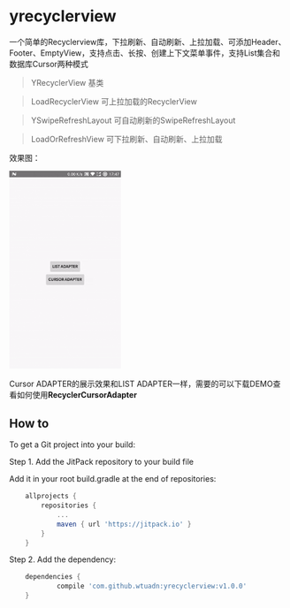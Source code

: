# yrecyclerview
一个简单的Recyclerview库，下拉刷新、自动刷新、上拉加载、可添加Header、Footer、EmptyView，支持点击、长按、创建上下文菜单事件，支持List集合和数据库Cursor两种模式

> YRecyclerView 基类

> LoadRecyclerView 可上拉加载的RecyclerView

> YSwipeRefreshLayout 可自动刷新的SwipeRefreshLayout

> LoadOrRefreshView 可下拉刷新、自动刷新、上拉加载

效果图：

<img src="demo.gif" width="40%">

Cursor ADAPTER的展示效果和LIST ADAPTER一样，需要的可以下载DEMO查看如何使用**RecyclerCursorAdapter**

## How to

To get a Git project into your build:

Step 1. Add the JitPack repository to your build file

Add it in your root build.gradle at the end of repositories:
```gradle
	allprojects {
		repositories {
			...
			maven { url 'https://jitpack.io' }
		}
	}
```
Step 2. Add the dependency:
```gradle
	dependencies {
	        compile 'com.github.wtuadn:yrecyclerview:v1.0.0'
	}
```